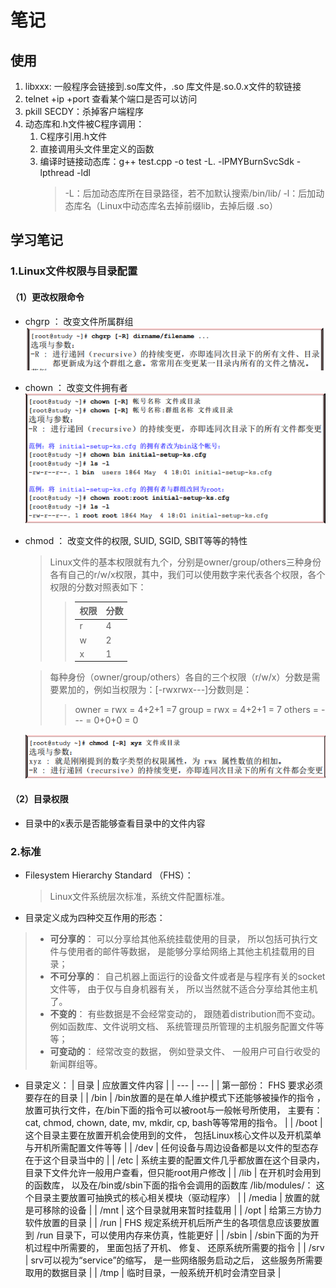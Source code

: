 # 笔记
## 使用
1. libxxx: 一般程序会链接到.so库文件，.so 库文件是.so.0.x文件的软链接
2. telnet +ip +port 查看某个端口是否可以访问
3. pkill SECDY：杀掉客户端程序
4. 动态库和.h文件被C程序调用：
    1. C程序引用.h文件
    2. 直接调用头文件里定义的函数
    3. 编译时链接动态库：g++ test.cpp -o test -L. -lPMYBurnSvcSdk -lpthread -ldl
        >-L：后加动态库所在目录路径，若不加默认搜索/bin/lib/
        >-l：后加动态库名（Linux中动态库名去掉前缀lib，去掉后缀 .so）

## 学习笔记
### 1.Linux文件权限与目录配置
#### （1）更改权限命令
   * chgrp ： 改变文件所属群组
        ![](_v_images/20210225163843723_25655.png)
        
   * chown ： 改变文件拥有者
        ![](_v_images/20210225162608603_3694.png)
        
   * chmod ： 改变文件的权限, SUID, SGID, SBIT等等的特性
       >  Linux文件的基本权限就有九个，分别是owner/group/others三种身份各有自己的r/w/x权限，其中，我们可以使用数字来代表各个权限，各个权限的分数对照表如下：
       >> | 权限    |分数     |
       >> | --- | --- |
       >> |   r  |  4   |
       >> |  w   |  2  |
       >> |  x   |  1  |
        
      >每种身份（owner/group/others）各自的三个权限（r/w/x）分数是需要累加的，例如当权限为：[-rwxrwx---]分数则是：
      >>owner = rwx = 4+2+1 =7
      >>group = rwx = 4+2+1 = 7
      >>others = --- = 0+0+0 = 0


        ![](_v_images/20210225163817787_721.png)

#### （2）目录权限
* 目录中的x表示是否能够查看目录中的文件内容

### 2.标准

* Filesystem Hierarchy Standard （FHS）：
    > Linux文件系统层次标准，系统文件配置标准。

* 目录定义成为四种交互作用的形态：
>+ **可分享的**： 可以分享给其他系统挂载使用的目录， 所以包括可执行文件与使用者的邮件等数据， 是能够分享给网络上其他主机挂载用的目录；
>+ **不可分享的**： 自己机器上面运行的设备文件或者是与程序有关的socket文件等， 由于仅与自身机器有关， 所以当然就不适合分享给其他主机了。
>+ **不变的**： 有些数据是不会经常变动的， 跟随着distribution而不变动。 例如函数库、文件说明文档、 系统管理员所管理的主机服务配置文件等等；
>+ **可变动的**： 经常改变的数据， 例如登录文件、 一般用户可自行收受的新闻群组等。

* 目录定义：
    | 目录    |  应放置文件内容   |
    | --- | --- |
    |   第一部份： FHS 要求必须要存在的目录 |
    |   /bin  |  /bin放置的是在单人维护模式下还能够被操作的指令 ，放置可执行文件，在/bin下面的指令可以被root与一般帐号所使用， 主要有： cat, chmod, chown, date, mv, mkdir, cp, bash等等常用的指令。  |
    |   /boot  |   这个目录主要在放置开机会使用到的文件， 包括Linux核心文件以及开机菜单与开机所需配置文件等等  |
    |   /dev  |   任何设备与周边设备都是以文件的型态存在于这个目录当中的  |
    |  /etc   |  系统主要的配置文件几乎都放置在这个目录内，目录下文件允许一般用户查看，但只能root用户修改   |
    |  /lib   |   在开机时会用到的函数库， 以及在/bin或/sbin下面的指令会调用的函数库  /lib/modules/： 这个目录主要放置可抽换式的核心相关模块（驱动程序） |
    | /media    |  放置的就是可移除的设备   |
    |   /mnt  |  这个目录就用来暂时挂载用   |
    |  /opt   |   给第三方协力软件放置的目录  |
    |  /run   |  FHS 规定系统开机后所产生的各项信息应该要放置到 /run 目录下，可以使用内存来仿真，性能更好  |
    |  /sbin   |  /sbin下面的为开机过程中所需要的， 里面包括了开机、 修复、 还原系统所需要的指令   |
    |  /srv   |   srv可以视为“service”的缩写， 是一些网络服务启动之后， 这些服务所需要取用的数据目录  |
    |   /tmp  | 临时目录，一般系统开机时会清空目录    |
